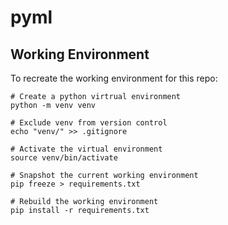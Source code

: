 # pyml

## Working Environment

To recreate the working environment for this repo:
```
# Create a python virtrual environment
python -m venv venv

# Exclude venv from version control
echo "venv/" >> .gitignore

# Activate the virtual environment
source venv/bin/activate

# Snapshot the current working environment
pip freeze > requirements.txt

# Rebuild the working environment
pip install -r requirements.txt
```